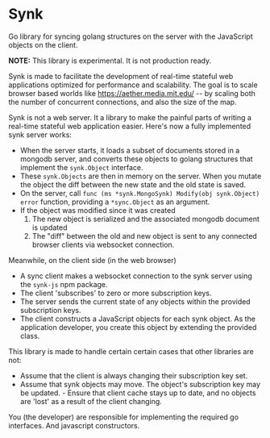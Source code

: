 # Synk

Go library for syncing golang structures on the server with the JavaScript objects on the client.

**NOTE:** This library is experimental. It is not production ready.

Synk is made to facilitate the development of real-time stateful web applications optimized for performance and scalability. The goal is to scale browser based worlds like https://aether.media.mit.edu/ -- by scaling both the number of concurrent connections, and also the size of the map.

Synk is not a web server. It a library to make the painful parts of writing a real-time stateful web application easier. Here's now a fully implemented synk server works:

- When the server starts, it loads a subset of documents stored in a mongodb server, and converts these objects to golang structures that implement the `synk.Object` interface.
- These `synk.Objects` are then in memory on the server. When you mutate the object the diff between the new state and the old state is saved.
- On the server, call `func (ms *synk.MongoSynk) Modify(obj synk.Object) error` function, providing a `*sync.Object` as an argument.
- If the object was modified since it was created
  1. The new object is serialized and the associated mongodb document is updated
  1. The "diff" between the old and new object is sent to any connected browser clients via websocket connection.

Meanwhile, on the client side (in the web browser)

- A sync client makes a websocket connection to the synk server using the `synk-js` npm package.
- The client 'subscribes' to zero or more subscription keys.
- The server sends the current state of any objects within the provided subscription keys.
- The client constructs a JavaScript objects for each synk object. As the application developer, you create this object by extending the provided class.

This library is made to handle certain certain cases that other libraries are not:

- Assume that the client is always changing their subscription key set.
- Assume that synk objects may move. The object's subscription key may be updated. - Ensure that client cache stays up to date, and no objects are 'lost' as a result of the client changing.

You (the developer) are responsible for implementing the required go interfaces. And javascript constructors.
